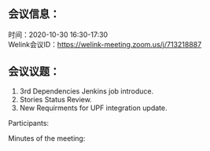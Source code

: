 会议信息：
------------

时间：2020-10-30 16:30-17:30  
Welink会议ID：https://welink-meeting.zoom.us/j/713218887


会议议题：
------------
 1. 3rd Dependencies Jenkins job introduce.
 2. Stories Status Review.
 3. New Requirments for UPF integration update.

Participants:    


 
Minutes of the meeting:  




